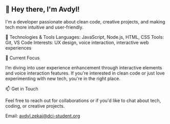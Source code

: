 ## 👋 Hey there, I'm Avdyl!

I'm a developer passionate about clean code, creative projects, and making tech more intuitive and user-friendly.

🔧 Technologies & Tools
Languages: JavaScript, Node.js, HTML, CSS
Tools: Git, VS Code
Interests: UX design, voice interaction, interactive web experiences

🌱 Current Focus

I’m diving into user experience enhancement through interactive elements and voice interaction features. If you're interested in clean code or just love experimenting with new tech, you're in the right place.



📫 Get in Touch

Feel free to reach out for collaborations or if you'd like to chat about tech, coding, or creative projects.

Email: avdyl.zekaj@dci-student.org



